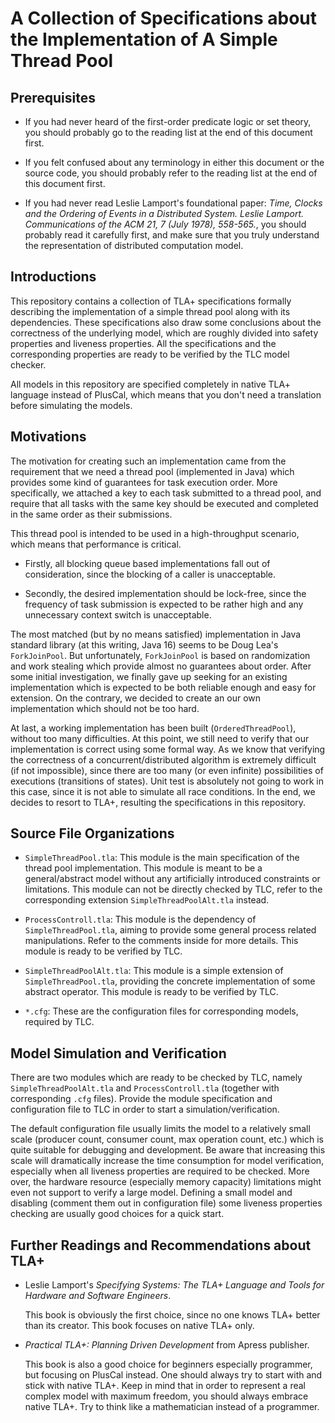 # A Collection of Specifications about the Implementation of A Simple Thread Pool

## Prerequisites

- If you had never heard of the first-order predicate logic or set theory, you should probably go to the reading list at the end of this document first.

- If you felt confused about any terminology in either this document or the source code, you should probably refer to the reading list at the end of this document first.

- If you had never read Leslie Lamport's foundational paper: _Time, Clocks and the Ordering of Events in a Distributed System. Leslie Lamport. Communications of the ACM 21, 7 (July 1978), 558-565._, you should probably read it carefully first, and make sure that you truly understand the representation of distributed computation model.

## Introductions

This repository contains a collection of TLA+ specifications formally describing the implementation of a simple thread pool along with its dependencies. These specifications also draw some conclusions about the correctness of the underlying model, which are roughly divided into safety properties and liveness properties. All the specifications and the corresponding properties are ready to be verified by the TLC model checker.

All models in this repository are specified completely in native TLA+ language instead of PlusCal, which means that you don't need a translation before simulating the models.

## Motivations

The motivation for creating such an implementation came from the requirement that we need a thread pool (implemented in Java) which provides some kind of guarantees for task execution order. More specifically, we attached a key to each task submitted to a thread pool, and require that all tasks with the same key should be executed and completed in the same order as their submissions.

This thread pool is intended to be used in a high-throughput scenario, which means that performance is critical.

- Firstly, all blocking queue based implementations fall out of consideration, since the blocking of a caller is unacceptable.

- Secondly, the desired implementation should be lock-free, since the frequency of task submission is expected to be rather high and any unnecessary context switch is unacceptable.

The most matched (but by no means satisfied) implementation in Java standard library (at this writing, Java 16) seems to be Doug Lea's `ForkJoinPool`. But unfortunately, `ForkJoinPool` is based on randomization and work stealing which provide almost no guarantees about order. After some initial investigation, we finally gave up seeking for an existing implementation which is expected to be both reliable enough and easy for extension. On the contrary, we decided to create an our own implementation which should not be too hard.

At last, a working implementation has been built (`OrderedThreadPool`), without too many difficulties. At this point, we still need to verify that our implementation is correct using some formal way. As we know that verifying the correctness of a concurrent/distributed algorithm is extremely difficult (if not impossible), since there are too many (or even infinite) possibilities of executions (transitions of states). Unit test is absolutely not going to work in this case, since it is not able to simulate all race conditions. In the end, we decides to resort to TLA+, resulting the specifications in this repository.

## Source File Organizations

- `SimpleThreadPool.tla`: This module is the main specification of the thread pool implementation. This module is meant to be a general/abstract model without any artificially introduced constraints or limitations. This module can not be directly checked by TLC, refer to the corresponding extension `SimpleThreadPoolAlt.tla` instead.

- `ProcessControll.tla`: This module is the dependency of `SimpleThreadPool.tla`, aiming to provide some general process related manipulations. Refer to the comments inside for more details. This module is ready to be verified by TLC.

- `SimpleThreadPoolAlt.tla`: This module is a simple extension of `SimpleThreadPool.tla`, providing the concrete implementation of some abstract operator. This module is ready to be verified by TLC.

- `*.cfg`: These are the configuration files for corresponding models, required by TLC.

## Model Simulation and Verification

There are two modules which are ready to be checked by TLC, namely `SimpleThreadPoolAlt.tla` and `ProcessControll.tla` (together with corresponding `.cfg` files). Provide the module specification and configuration file to TLC in order to start a simulation/verification.

The default configuration file usually limits the model to a relatively small scale (producer count, consumer count, max operation count, etc.) which is quite suitable for debugging and development. Be aware that increasing this scale will dramatically increase the time consumption for model verification, especially when all liveness properties are required to be checked. More over, the hardware resource (especially memory capacity) limitations might even not support to verify a large model. Defining a small model and disabling (comment them out in configuration file) some liveness properties checking are usually good choices for a quick start.

## Further Readings and Recommendations about TLA+

- Leslie Lamport's _Specifying Systems: The TLA+ Language and Tools for Hardware and Software Engineers_.

  This book is obviously the first choice, since no one knows TLA+ better than its creator. This book focuses on native TLA+ only.

- _Practical TLA+: Planning Driven Development_ from Apress publisher.

  This book is also a good choice for beginners especially programmer, but focusing on PlusCal instead. One should always try to start with and stick with native TLA+. Keep in mind that in order to represent a real complex model with maximum freedom, you should always embrace native TLA+. Try to think like a mathematician instead of a programmer.
